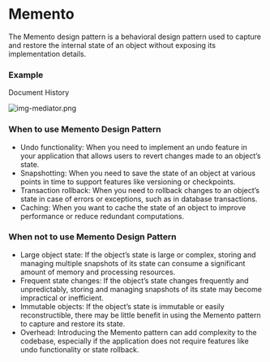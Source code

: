 # Memento
The Memento design pattern is a behavioral design pattern used to capture and restore the internal state of an object without exposing its implementation details.

### Example 
Document History

![img-mediator.png](https://media.geeksforgeeks.org/wp-content/uploads/20240604120300/1-(1).webp)
### When to use Memento Design Pattern
- Undo functionality: When you need to implement an undo feature in your application that allows users to revert changes made to an object’s state.
- Snapshotting: When you need to save the state of an object at various points in time to support features like versioning or checkpoints.
- Transaction rollback: When you need to rollback changes to an object’s state in case of errors or exceptions, such as in database transactions.
- Caching: When you want to cache the state of an object to improve performance or reduce redundant computations.
### When not to use Memento Design Pattern
- Large object state: If the object’s state is large or complex, storing and managing multiple snapshots of its state can consume a significant amount of memory and processing resources.
- Frequent state changes: If the object’s state changes frequently and unpredictably, storing and managing snapshots of its state may become impractical or inefficient.
- Immutable objects: If the object’s state is immutable or easily reconstructible, there may be little benefit in using the Memento pattern to capture and restore its state.
- Overhead: Introducing the Memento pattern can add complexity to the codebase, especially if the application does not require features like undo functionality or state rollback.